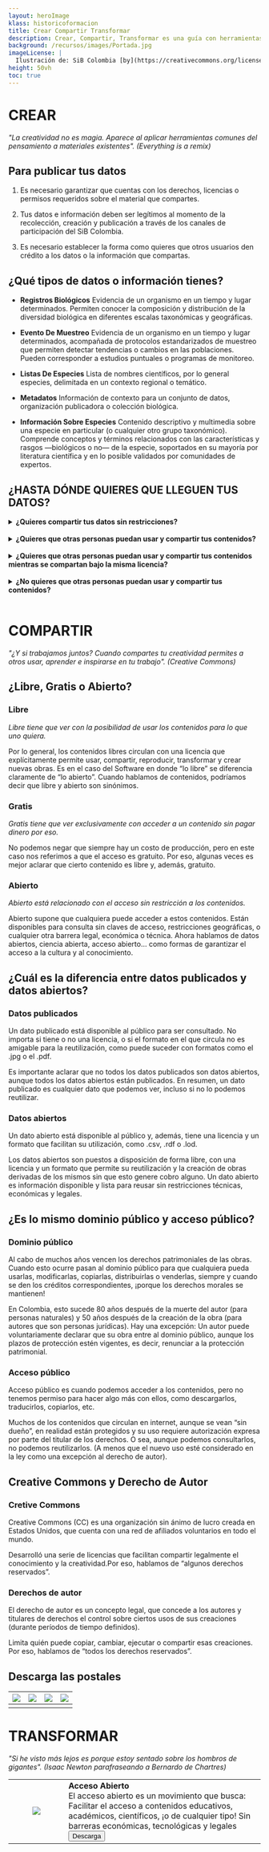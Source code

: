 ```yaml
---
layout: heroImage
klass: historicoformacion
title: Crear Compartir Transformar
description: Crear, Compartir, Transformar es una guía con herramientas para comprender y participar en las dinámicas del acceso abierto. Está dirigida a los socios y usuarios del SiB Colombia, así como al público interesado en datos sobre biodiversidad.
background: /recursos/images/Portada.jpg
imageLicense: |
  Ilustración de: SiB Colombia [by](https://creativecommons.org/licenses/by/4.0/deed.es) 
height: 50vh
toc: true
---
```


# CREAR

*"La creatividad no es magia. Aparece al aplicar herramientas comunes del pensamiento a materiales existentes". (Everything is a remix)*

## Para publicar tus datos

1. Es necesario garantizar que cuentas con los derechos, licencias o permisos requeridos sobre el material que compartes.

2. Tus datos e información deben ser legítimos al momento de la recolección, creación y publicación a través de los canales de participación del SiB Colombia.

3. Es necesario establecer la forma como quieres que otros usuarios den crédito a los datos o la información que compartas.

## ¿Qué tipos de datos o información tienes?

- **Registros Biológicos**
Evidencia de un organismo en un tiempo y lugar determinados. Permiten conocer la composición y distribución de la diversidad biológica en diferentes escalas taxonómicas y geográficas.


* **Evento De Muestreo**
Evidencia de un organismo en un tiempo y lugar determinados, acompañada de protocolos estandarizados de muestreo que permiten detectar tendencias o cambios en las poblaciones. Pueden corresponder a estudios puntuales o programas de monitoreo.


* **Listas De Especies**
Lista de nombres científicos, por lo general especies, delimitada en un contexto regional o temático.


* **Metadatos**
Información de contexto para un conjunto de datos, organización publicadora o colección biológica.


* **Información Sobre Especies**
Contenido descriptivo y multimedia sobre una especie en particular (o cualquier otro grupo taxonómico). Comprende conceptos y términos relacionados con las características y rasgos —biológicos o no— de la especie, soportados en su mayoría por literatura científica y en lo posible validados por comunidades de expertos.


## ¿HASTA DÓNDE QUIERES QUE LLEGUEN TUS DATOS?

<details>
  <summary markdown="span"><b>¿Quieres compartir tus datos sin restricciones?</b></summary>
<br>
<ul>
    <li><p>Dedicación de Dominio Público</p></li>
    <a href="https://creativecommons.org/publicdomain/zero/1.0/deed.es">
        <img src="/recursos/images/public.png"></a><br>  
    <li><a href="https://github.com/gbif/hp-colombian-biodiversity/raw/master/recursos/images/pd.zip" target="_blank">Descargar.svg</a> |  
        <a href= "https://github.com/gbif/hp-colombian-biodiversity/blob/master/recursos/images/public.png" target="_blank">Descargar.png</a> </li>
</ul>      
</details>
<br>

<details>
  <summary markdown="span"><b>¿Quieres que otras personas puedan usar y compartir tus contenidos?</b></summary>
<br>
    
<b>Sin restricciones de uso comercial</b>    
<ul>
    <li><p>Licencia Atribución</p></li>
    <a href="https://creativecommons.org/licenses/by/4.0/deed.es">
        <img src="/recursos/images/by-1.png"></a><br>  
    <li><a href="https://github.com/gbif/hp-colombian-biodiversity/raw/master/recursos/images/by.zip" target="_blank">Descargar.svg</a> |  
        <a href= "https://github.com/gbif/hp-colombian-biodiversity/blob/master/recursos/images/by-1.png" target="_blank">Descargar.png</a> </li>
</ul> 
    
<b>Con restricciones de uso comercial</b>
<ul>
    <li><p>Licencia Atribución, No comercial</p></li>
    <a href="https://creativecommons.org/licenses/by-nc/4.0/deed.es">
        <img src="/recursos/images/by-nc-1.png"></a><br>  
    <li><a href="https://github.com/gbif/hp-colombian-biodiversity/raw/master/recursos/images/by-nc.zip" target="_blank">Descargar.svg</a> |  
        <a href= "https://github.com/gbif/hp-colombian-biodiversity/blob/master/recursos/images/by-nc-1.png" target="_blank">Descargar.png</a> </li>
</ul>     
</details>
<br>

<details>
  <summary markdown="span"><b>¿Quieres que otras personas puedan usar y compartir tus contenidos mientras se compartan bajo la misma licencia?</b></summary>
<br>
    
    <b>Sin restricciones de uso comercial</b>    
<ul>
    <li><p>Licencia Atribución, Compartir Igual</p></li>
    <a href="https://creativecommons.org/licenses/by-sa/4.0/deed.es">
        <img src="/recursos/images/by-sa-1.png"></a><br>  
    <li><a href="https://github.com/gbif/hp-colombian-biodiversity/raw/master/recursos/images/by-sa.zip" target="_blank">Descargar.svg</a> |  
        <a href= "https://github.com/gbif/hp-colombian-biodiversity/blob/master/recursos/images/by-sa-1.png" target="_blank">Descargar.png</a> </li>
</ul> 
    
<b> Con restricciones de uso comercial</b> 
<ul>
    <li><p>Licencia Atribución, Compartir Igual, No comercial,</p></li>
    <a href="https://creativecommons.org/licenses/by-nc-sa/4.0/deed.es">
        <img src="/recursos/images/by-nc-sa-1.png"></a><br>  
    <li><a href="https://github.com/gbif/hp-colombian-biodiversity/raw/master/recursos/images/by-nc-sa.zip" target="_blank">Descargar.svg</a> |  
        <a href= "https://github.com/gbif/hp-colombian-biodiversity/blob/master/recursos/images/by-nc-sa-1.png" target="_blank">Descargar.png</a> </li>
</ul>     
</details>
<br>

<details>
  <summary markdown="span"><b>¿No quieres que otras personas puedan usar y compartir tus contenidos?</b></summary>
<br>
<ul>
    ¿Estás seguro?, los contenidos con "todos los derechos reservados" no pueden ser publicados a través del SiB Colombia.
</ul>      
</details>
<br>



# COMPARTIR

*"¿Y si trabajamos juntos? Cuando compartes tu creatividad permites a otros usar, aprender e inspirarse en tu trabajo". (Creative Commons)*

## ¿Libre, Gratis o Abierto?

### Libre

_Libre tiene que ver con la posibilidad de usar los contenidos para lo que uno quiera._

Por lo general, los contenidos libres circulan con una licencia que explícitamente permite usar, compartir, reproducir, transformar y crear nuevas obras.
Es en el caso del Software en donde “lo libre” se diferencia claramente de “lo abierto”. Cuando hablamos de contenidos, podríamos decir que libre y abierto son sinónimos.

### Gratis

_Gratis tiene que ver exclusivamente con acceder a un contenido sin pagar dinero por eso._

No podemos negar que siempre hay un costo de producción, pero en este caso nos referimos a que el acceso es gratuito.
Por eso, algunas veces es mejor aclarar que cierto contenido es libre y, además, gratuito.

### Abierto

_Abierto está relacionado con el acceso sin restricción a los contenidos._

Abierto supone que cualquiera puede acceder a estos contenidos. Están disponibles para consulta sin claves de acceso, restricciones geográficas, o cualquier otra barrera legal, económica o técnica.
Ahora hablamos de datos abiertos, ciencia abierta, acceso abierto… como formas de garantizar el acceso a la cultura y al conocimiento.


## ¿Cuál es la diferencia entre datos publicados y datos abiertos?

### Datos publicados

Un dato publicado está disponible al público para ser consultado. No importa si tiene o no una licencia, o si el formato en el que circula no es amigable para la reutilización, como puede suceder con formatos como el .jpg o el .pdf.

Es importante aclarar que no todos los datos publicados son datos abiertos, aunque todos los datos abiertos están publicados. En resumen, un dato publicado es cualquier dato que podemos ver, incluso si no lo podemos reutilizar.


### Datos abiertos

Un dato abierto está disponible al público y, además, tiene una licencia y un formato que facilitan su utilización, como .csv, .rdf o .lod.

Los datos abiertos son puestos a disposición de forma libre, con una licencia y un formato que permite su reutilización y la creación de obras derivadas de los mismos sin que esto genere cobro alguno.
Un dato abierto es información disponible y lista para reusar sin restricciones técnicas, económicas y legales.


## ¿Es lo mismo dominio público y acceso público?

### Dominio público
Al cabo de muchos años vencen los derechos patrimoniales de las obras. Cuando esto ocurre pasan al dominio público para que cualquiera pueda usarlas, modificarlas, copiarlas, distribuirlas o venderlas, siempre y cuando se den los créditos correspondientes, ¡porque los derechos morales se mantienen!

En Colombia, esto sucede 80 años después de la muerte del autor (para personas naturales) y 50 años después de la creación de la obra (para autores que son personas jurídicas). Hay una excepción: Un autor puede voluntariamente declarar que su obra entre al dominio público, aunque los plazos de protección estén vigentes, es decir, renunciar a la protección patrimonial.

### Acceso público
Acceso público es cuando podemos acceder a los contenidos, pero no tenemos permiso para hacer algo más con ellos, como descargarlos, traducirlos, copiarlos, etc.

Muchos de los contenidos que circulan en internet, aunque se vean “sin dueño”, en realidad están protegidos y su uso requiere autorización expresa por parte del titular de los derechos.
O sea, aunque podemos consultarlos, no podemos reutilizarlos. (A menos que el nuevo uso esté considerado en la ley como una excepción al derecho de autor).


## Creative Commons y Derecho de Autor

### Cretive Commons
Creative Commons (CC) es una organización sin ánimo de lucro creada en Estados Unidos, que cuenta con una red de afiliados voluntarios en todo el mundo.

Desarrolló una serie de licencias que facilitan compartir legalmente el conocimiento y la creatividad.Por eso, hablamos de “algunos derechos reservados”.

### Derechos de autor

El derecho de autor es un concepto legal, que concede a los autores y titulares de derechos el control sobre ciertos usos de sus creaciones (durante períodos de tiempo definidos).

Limita quién puede copiar, cambiar, ejecutar o compartir esas creaciones.
Por eso, hablamos de “todos los derechos reservados”.

## Descarga las postales

|<a href="http://repository.humboldt.org.co/handle/20.500.11761/35034">      <img src="/recursos/images/reverso-postal-libre-212x300.jpg">|<a href="http://repository.humboldt.org.co/handle/20.500.11761/35034"><img src="/recursos/images/reverso-postal-datos-212x300.jpg">|<a href="http://repository.humboldt.org.co/handle/20.500.11761/35034"><img src="/recursos/images/reverso-postal-publico-212x300.jpg">|<a href="http://repository.humboldt.org.co/handle/20.500.11761/35034"><img src="/recursos/images/reverso-postal-cc-212x300.jpg">|
|---|---|---|---| 
|   |   |   |   |
 
    

# TRANSFORMAR
    
*"Si he visto más lejos es porque estoy sentado sobre los hombros de  gigantes". (Isaac Newton parafraseando a Bernardo de Chartres)*
  
  
|   |   |  
|---|---|
|<figure class="image is-480x480"><img src="/recursos/images/AccesoAbierto.gif"></figure>|**Acceso Abierto**<br>El acceso abierto es un movimiento que busca:<br>Facilitar el acceso a contenidos educativos, académicos, científicos, ¡o de cualquier tipo! Sin barreras económicas, tecnológicas y legales<br><button class="button is-primary">Descarga</button>| 
